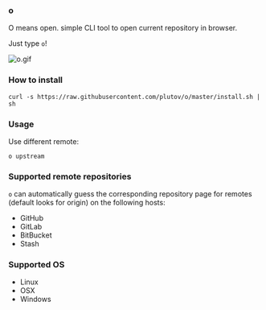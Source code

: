 ### o

O means open. simple CLI tool to open current repository in browser.

Just type `o`!

![o.gif](https://raw.githubusercontent.com/plutov/o/master/o.gif)

### How to install

```
curl -s https://raw.githubusercontent.com/plutov/o/master/install.sh | sh
```

### Usage

Use different remote:
```
o upstream
```

### Supported remote repositories

`o` can automatically guess the corresponding repository page for remotes (default looks for origin) on the following hosts:

 - GitHub
 - GitLab
 - BitBucket
 - Stash

### Supported OS

 - Linux
 - OSX
 - Windows
